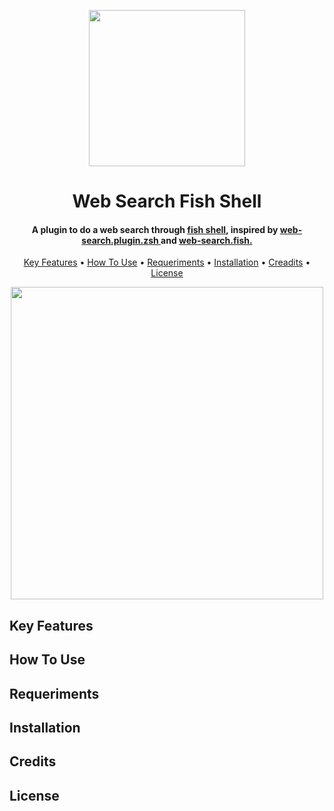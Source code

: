 <p
  align="center">
  <img 
  src="https://github.com/AlerzDev/alexdev-web-search.fish/assets/23038676/5cea7a51-f782-4e4e-8df8-e542386e4e66"
  width="250">
</p>
<h1
  align="center">
  Web Search Fish Shell
</h1>
<h4 
  align="center">
  A plugin to do a web search through 
  <a 
    href="https://fishshell.com/" 
    target="_blank">fish shell</a>, 
  inspired by 
  <a 
    href="https://github.com/ohmyzsh/ohmyzsh/blob/master/plugins/web-search/web-search.plugin.zsh"
    target="_blank">
    web-search.plugin.zsh
  </a>
  and 
  <a
    href="https://github.com/Veirt/web-search.fish"
    target="_blank">
    web-search.fish.
  </a>
</h4>

<p align="center">
  <a href="#key-features">Key Features</a> •
  <a href="#how-to-use">How To Use</a> •
  <a href="#requeriments">Requeriments</a> •
  <a href="#installation">Installation</a> •
  <a href="#credits">Creadits</a> •
  <a href="#license">License</a>
</p>
<p
  align="center">
  <image
    width="500"
    src="https://github.com/AlerzDev/alexdev-web-search.fish/assets/23038676/50c271f8-3712-49a7-8b9a-e85d58851d7c">
</p>

## Key Features

## How To Use

## Requeriments

## Installation

## Credits

## License
